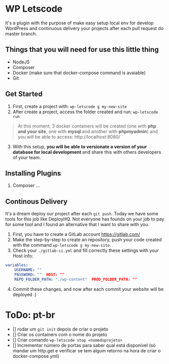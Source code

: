 # WP Letscode

It's a plugin with the purpose of make easy setup local env for develop WordPress and continuous delivery your projects after each pull request do master branch.

## Things that you will need for use this little thing

- NodeJS
- Composer 
- Docker (make sure that docker-compose command is avaiable)
- Git

## Get Started

1. First, create a project with: `wp-letscode g my-new-site`
2. After create a project, access the folder created and run: `wp-letscode run`

> At this moment, 3 docker containers will be created (one with **php and your site**, one with **mysql** and another with **phpmyadmin**) and you will be able to access: http://localhost:8080/

3. With this setup, **you will be able to versionate a version of your database for local development** and share this with others developers of your team.

## Installing Plugins

1. Composer ...

## Continous Delivery
It's a dream deploy our project after each `git push`. Today we have some tools for this job like DeployHQ. Not everyone has founds on your job to pay for some tool and I found an alternative that I want to share with you.

1. First, you have to create a GitLab account https://gitlab.com/
2. Make the step-by-step to create an repository, push your code created with the command `wp-letscode g my-new-site`.
3. Check your `./gitlab-ci.yml` and fill correctly these settings with your Host info:
```yml
variables:
    USERNAME: ""
    PASSWORD: ""  HOST: ""
    REPO_FOLDER_PATH: "./wp-content"  PROD_FOLDER_PATH: ""
```
4. Commit these changes, and now after each commit your website will be deployed :)

# ToDo: pt-br

- [] rodar um `git init` depois de criar o projeto
- [] Criar os containers com o nome do projeto
- [] Criar comando `wp-letscode stop <nomedoprojeto>`
- [] Incrementar número de portas para saber qual está disponível (só mandar um http.get e verificar se tem algum retorno na hora de criar o docker-compose.yml) 